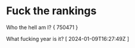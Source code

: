 # Fuck the rankings

Who the hell am I?
{ 750471 }

What fucking year is it?
[ 2024-01-09T16:27:49Z ]
